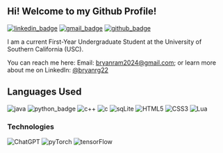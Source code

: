 ## Hi! Welcome to my Github Profile!

[![linkedin_badge]](https://linkedin.com/in/bryanrg22)  [![gmail_badge]](mailto:bryanram2024@gmail.com) [![github_badge]](http://www.github.com/bryanrg22)

I am a current First-Year Undergraduate Student at the University of Southern California (USC).

You can reach me here: Email: [bryanram2024@gmail.com](mailto:bryanram2024@gmail.com);   or learn more about me on LinkedIn: [@bryanrg22](linkedin.com/in/bryanrg22)

## Languages Used
![java] ![python_badge] ![c++] ![c] ![sqLite] ![HTML5] ![CSS3] ![Lua]

### Technologies
![ChatGPT] ![pyTorch] ![tensorFlow]



[linkedin_badge]: https://img.shields.io/badge/LinkedIn-0077B5?style=for-the-badge&logo=linkedin&logoColor=white
[gmail_badge]: https://img.shields.io/badge/Gmail-D14836?style=for-the-badge&logo=gmail&logoColor=white
[github_badge]: https://img.shields.io/badge/GitHub-100000?style=for-the-badge&logo=github&logoColor=white

[java]: https://img.shields.io/badge/java-%23ED8B00.svg?style=for-the-badge&logo=openjdk&logoColor=white
[python_badge]: https://img.shields.io/badge/python-3670A0?style=for-the-badge&logo=python&logoColor=ffdd54
[c++]: https://img.shields.io/badge/c++-%2300599C.svg?style=for-the-badge&logo=c%2B%2B&logoColor=white
[c]: https://img.shields.io/badge/c-%2300599C.svg?style=for-the-badge&logo=c&logoColor=white
[sqLite]: https://img.shields.io/badge/sqlite-%2307405e.svg?style=for-the-badge&logo=sqlite&logoColor=white
[HTML5]:https://img.shields.io/badge/html5-%23E34F26.svg?style=for-the-badge&logo=html5&logoColor=white
[CSS3]:https://img.shields.io/badge/css3-%231572B6.svg?style=for-the-badge&logo=css3&logoColor=white
[Lua]:https://img.shields.io/badge/lua-%232C2D72.svg?style=for-the-badge&logo=lua&logoColor=white

[ChatGPT]:https://img.shields.io/badge/chatGPT-74aa9c?style=for-the-badge&logo=openai&logoColor=white
[pyTorch]:https://img.shields.io/badge/PyTorch-%23EE4C2C.svg?style=for-the-badge&logo=PyTorch&logoColor=white
[tensorFlow]:https://img.shields.io/badge/TensorFlow-%23FF6F00.svg?style=for-the-badge&logo=TensorFlow&logoColor=white:
